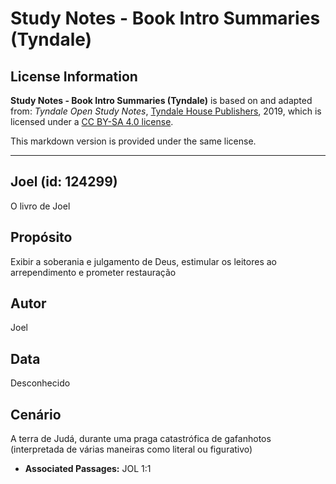 # Study Notes - Book Intro Summaries (Tyndale)

## License Information

**Study Notes - Book Intro Summaries (Tyndale)** is based on and adapted from: _Tyndale Open Study Notes_, [Tyndale House Publishers](https://tyndaleopenresources.com/), 2019, which is licensed under a [CC BY-SA 4.0 license](https://creativecommons.org/licenses/by-sa/4.0/legalcode.en).

This markdown version is provided under the same license.



--------------------------------

## Joel (id: 124299)

O livro de Joel

Propósito
---------

Exibir a soberania e julgamento de Deus, estimular os leitores ao arrependimento e prometer restauração

Autor
-----

Joel

Data
----

Desconhecido

Cenário
-------

A terra de Judá, durante uma praga catastrófica de gafanhotos (interpretada de várias maneiras como literal ou figurativo)

* **Associated Passages:** JOL 1:1

